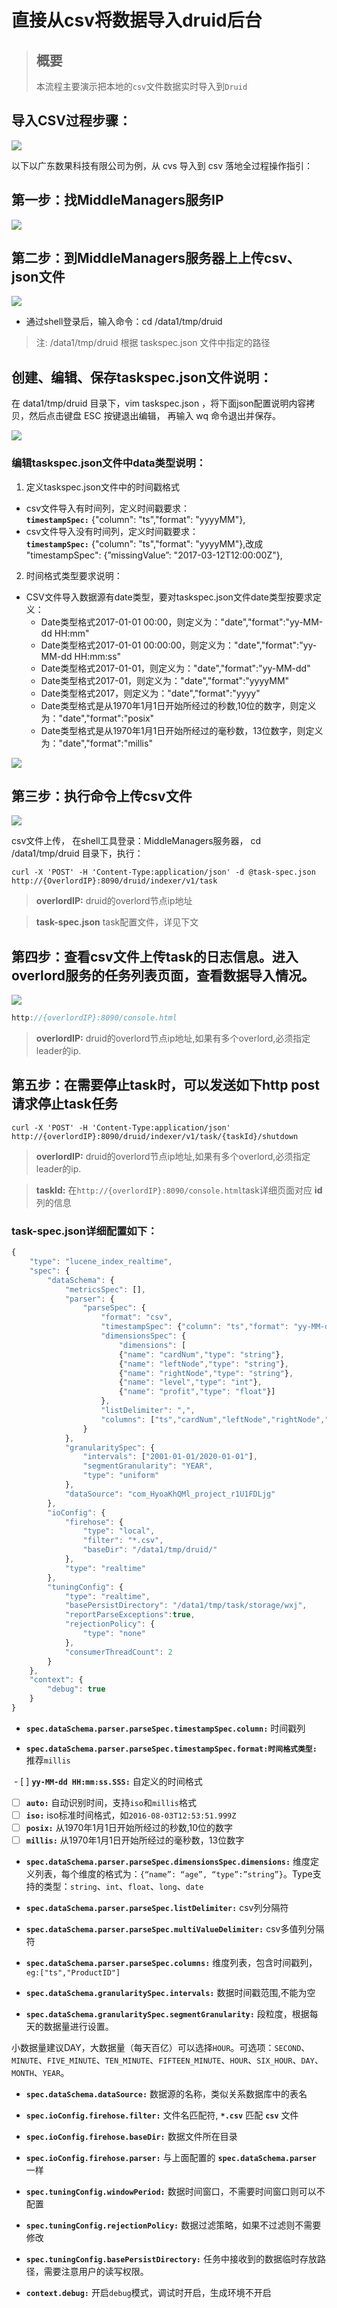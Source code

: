 # 直接从csv将数据导入druid后台

> ## 概要　　
> 本流程主要演示把本地的`csv`文件数据实时导入到`Druid`

## 导入CSV过程步骤：

![](/assets/datacsv/datacsv1.png)

以下以广东数果科技有限公司为例，从 cvs 导入到 csv 落地全过程操作指引：

## 第一步：找MiddleManagers服务IP

![](/assets/datacsv/datacsv2.png)

## 第二步：到MiddleManagers服务器上上传csv、json文件

![](/assets/datacsv/datacsv3.png)

- 通过shell登录后，输入命令：cd  /data1/tmp/druid   
> 注: /data1/tmp/druid 根据 taskspec.json 文件中指定的路径  

## 创建、编辑、保存taskspec.json文件说明：  
在 data1/tmp/druid 目录下，vim taskspec.json ，将下面json配置说明内容拷贝，然后点击键盘 ESC 按键退出编辑， 再输入 wq 命令退出并保存。

![](/assets/datacsv/datacsv4.png)

### 编辑taskspec.json文件中data类型说明：

 1. 定义taskspec.json文件中的时间戳格式

- csv文件导入有时间列，定义时间戳要求：  
 **`timestampSpec:`** {"column": "ts","format": "yyyyMM"},  
- csv文件导入没有时间列，定义时间戳要求：  
 **`timestampSpec:`** {"column": "ts","format": "yyyyMM"},改成  "timestampSpec": {”missingValue”: "2017-03-12T12:00:00Z"},  
2. 时间格式类型要求说明：  
  - CSV文件导入数据源有date类型，要对taskspec.json文件date类型按要求定义：
    - Date类型格式2017-01-01 00:00，则定义为："date","format":"yy-MM-dd HH:mm"
    - Date类型格式2017-01-01 00:00:00，则定义为："date","format":"yy-MM-dd HH:mm:ss"
    - Date类型格式2017-01-01，则定义为："date","format":"yy-MM-dd"
    - Date类型格式2017-01，则定义为："date","format":"yyyyMM"
    - Date类型格式2017，则定义为："date","format":"yyyy"
    - Date类型格式是从1970年1月1日开始所经过的秒数,10位的数字，则定义为："date","format":"posix"
    - Date类型格式是从1970年1月1日开始所经过的毫秒数，13位数字，则定义为："date","format":"millis"

![](/assets/datacsv/datacsv5.png)

## 第三步：执行命令上传csv文件

![](/assets/datacsv/datacsv6.png)

csv文件上传， 在shell工具登录：MiddleManagers服务器， cd  /data1/tmp/druid  目录下，执行：

  ```shell
  curl -X 'POST' -H 'Content-Type:application/json' -d @task-spec.json http://{OverlordIP}:8090/druid/indexer/v1/task
  ```

   > **overlordIP:** druid的overlord节点ip地址

   > **task-spec.json** task配置文件，详见下文

## 第四步：查看csv文件上传task的日志信息。进入overlord服务的任务列表页面，查看数据导入情况。

![](/assets/datacsv/datacsv7.png)

  ```javascript
  http://{overlordIP}:8090/console.html
  ```

  > **overlordIP:**  druid的overlord节点ip地址,如果有多个overlord,必须指定leader的ip.

## 第五步：在需要停止task时，可以发送如下http post请求停止task任务

  ```shell
  curl -X 'POST' -H 'Content-Type:application/json' http://{overlordIP}:8090/druid/indexer/v1/task/{taskId}/shutdown
  ```

  > **overlordIP:** druid的overlord节点ip地址,如果有多个overlord,必须指定leader的ip.

  > **taskId:** 在`http://{overlordIP}:8090/console.html`task详细页面对应 **id** 列的信息


### task-spec.json详细配置如下：

```javascript
{
    "type": "lucene_index_realtime",
    "spec": {
        "dataSchema": {
            "metricsSpec": [],
            "parser": {
                "parseSpec": {
                    "format": "csv",
                    "timestampSpec": {"column": "ts","format": "yy-MM-dd HH:mm:ss.SSS"},
                    "dimensionsSpec": {
                        "dimensions": [
                        {"name": "cardNum","type": "string"},
                        {"name": "leftNode","type": "string"},
                        {"name": "rightNode","type": "string"},
                        {"name": "level","type": "int"},
                        {"name": "profit","type": "float"}]
                    },
                    "listDelimiter": ",",
                    "columns": ["ts","cardNum","leftNode","rightNode","level","profit"]
                }
            },
            "granularitySpec": {
                "intervals": ["2001-01-01/2020-01-01"],
                "segmentGranularity": "YEAR",
                "type": "uniform"
            },
            "dataSource": "com_HyoaKhQMl_project_r1U1FDLjg"
        },
        "ioConfig": {
            "firehose": {
                "type": "local",
                "filter": "*.csv",
                "baseDir": "/data1/tmp/druid/"
            },
            "type": "realtime"
        },
        "tuningConfig": {
            "type": "realtime",
            "basePersistDirectory": "/data1/tmp/task/storage/wxj",
            "reportParseExceptions":true,
            "rejectionPolicy": {
                "type": "none"
            },
            "consumerThreadCount": 2
        }
    },
    "context": {
        "debug": true
    }
}

```

- **`spec.dataSchema.parser.parseSpec.timestampSpec.column:`** 时间戳列

- **`spec.dataSchema.parser.parseSpec.timestampSpec.format:时间格式类型:`** 推荐`millis`

  - [ ] **`yy-MM-dd HH:mm:ss.SSS:`** 自定义的时间格式
  - [ ] **`auto:`** 自动识别时间，支持`iso`和`millis`格式
  - [ ] **`iso:`** iso标准时间格式，如`2016-08-03T12:53:51.999Z`
  - [ ] **`posix:`** 从1970年1月1日开始所经过的秒数,10位的数字
  - [ ] **`millis:`** 从1970年1月1日开始所经过的毫秒数，13位数字

- **`spec.dataSchema.parser.parseSpec.dimensionsSpec.dimensions:`** 维度定义列表，每个维度的格式为：```{“name”: “age”, “type”:”string”}```。Type支持的类型：`string`、`int`、`float`、`long`、`date`

- **`spec.dataSchema.parser.parseSpec.listDelimiter:`** csv列分隔符
- **`spec.dataSchema.parser.parseSpec.multiValueDelimiter:`** csv多值列分隔符
- **`spec.dataSchema.parser.parseSpec.columns:`** 维度列表，包含时间戳列，`eg:["ts","ProductID"]`
- **`spec.dataSchema.granularitySpec.intervals:`** 数据时间戳范围,不能为空

- **`spec.dataSchema.granularitySpec.segmentGranularity:`** 段粒度，根据每天的数据量进行设置。

 小数据量建议DAY，大数据量（每天百亿）可以选择`HOUR`。可选项：`SECOND`、`MINUTE`、`FIVE_MINUTE`、`TEN_MINUTE`、`FIFTEEN_MINUTE`、`HOUR`、`SIX_HOUR`、`DAY`、`MONTH`、`YEAR`。

- **`spec.dataSchema.dataSource:`** 数据源的名称，类似关系数据库中的表名

- **`spec.ioConfig.firehose.filter:`** 文件名匹配符, **`*.csv`** 匹配 **`csv`** 文件
- **`spec.ioConfig.firehose.baseDir:`** 数据文件所在目录
- **`spec.ioConfig.firehose.parser:`** 与上面配置的 **`spec.dataSchema.parser`** 一样
- **`spec.tuningConfig.windowPeriod:`** 数据时间窗口，不需要时间窗口则可以不配置
- **`spec.tuningConfig.rejectionPolicy:`** 数据过滤策略，如果不过滤则不需要修改
- **`spec.tuningConfig.basePersistDirectory:`** 任务中接收到的数据临时存放路径，需要注意用户的读写权限。
- **`context.debug:`** 开启`debug`模式，调试时开启，生成环境不开启

